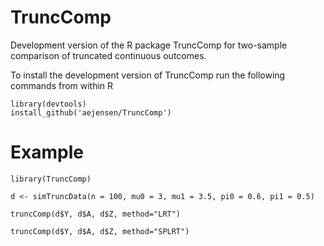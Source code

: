 # TruncComp
Development version of the R package TruncComp for two-sample comparison of truncated continuous outcomes.

To install the development version of TruncComp run the following commands from within R

```{r}
library(devtools)
install_github('aejensen/TruncComp')
```

# Example
```{r}
library(TruncComp)

d <- simTruncData(n = 100, mu0 = 3, mu1 = 3.5, pi0 = 0.6, pi1 = 0.5)

truncComp(d$Y, d$A, d$Z, method="LRT")

truncComp(d$Y, d$A, d$Z, method="SPLRT")
```

